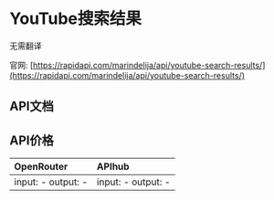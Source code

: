 # YouTube搜索结果

无需翻译

官网: [https://rapidapi.com/marindelija/api/youtube-search-results/](https://rapidapi.com/marindelija/api/youtube-search-results/)

## API文档



## API价格

| OpenRouter | APIhub |
|:---|:---|
| input: - output: - | input: - output: - |
